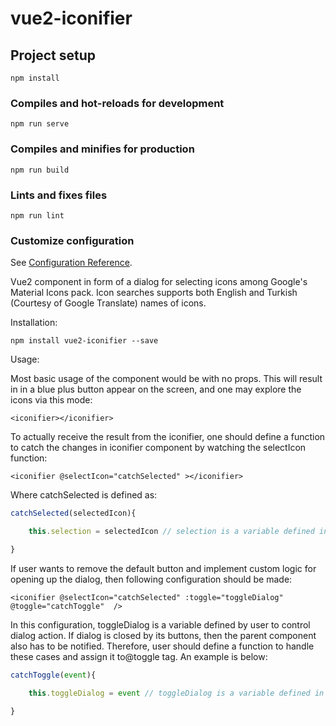 # vue2-iconifier

## Project setup
```
npm install
```

### Compiles and hot-reloads for development
```
npm run serve
```

### Compiles and minifies for production
```
npm run build
```

### Lints and fixes files
```
npm run lint
```

### Customize configuration
See [Configuration Reference](https://cli.vuejs.org/config/).



Vue2 component in form of a dialog for selecting icons among Google's Material Icons pack. Icon searches supports both English and Turkish (Courtesy of Google Translate) names of icons.

Installation:

```
npm install vue2-iconifier --save
```

Usage:

Most basic usage of the component would be with no props. This will result in in a blue plus button appear on the screen, and one may explore the icons via this mode:

``` vue
<iconifier></iconifier>
```

To actually receive the result from the iconifier, one should define a function to catch the changes in iconifier component by watching the selectIcon function:

``` vue
<iconifier @selectIcon="catchSelected" ></iconifier>
```

Where catchSelected is defined as:

``` js
catchSelected(selectedIcon){

    this.selection = selectedIcon // selection is a variable defined in parent component.

}
```

If user wants to remove the default button and implement custom logic for opening up the dialog, then following configuration should be made:
``` vue
<iconifier @selectIcon="catchSelected" :toggle="toggleDialog" @toggle="catchToggle"  />
```

In this configuration, toggleDialog is a variable defined by user to control dialog action. If dialog is closed by its buttons, then the parent component also has to be notified. Therefore, user should define a function to handle these cases and assign it to@toggle tag. An example is below:
``` js
catchToggle(event){

    this.toggleDialog = event // toggleDialog is a variable defined in parent component.

}
```






